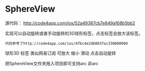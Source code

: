 SphereView
==========
源代码：
http://code4app.com/ios/52a49387cb7e849a168b5bb2

实现可以自动旋转或者手动旋转的3D球形标签，点击标签会放大该标签。 

    代码参考了http://code4app.com/ios/4fbc4e2d6803fac330000000 
    
    
球形3D 标签 类似网易订阅 可放大 缩小 滑动 点击自动旋转

把SphereView文件夹拖入项目即可支持arc 非arc
